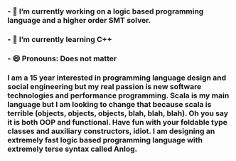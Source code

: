 

### - 🔭 I’m currently working on a logic based programming language and a higher order SMT solver.
### - 🌱 I’m currently learning C++
### - 😄 Pronouns: Does not matter

### I am a 15 year interested in programming language design and social engineering but my real passion is new software technologies and performance programming.  Scala is my main language but I am looking to change that because scala is terrible (objects, objects, objects, blah, blah, blah). Oh you say it is both OOP and functional. Have fun with your foldable type classes and auxiliary constructors, idiot. I am designing an extremely fast logic based programming language with extremely terse syntax  called Anlog.
